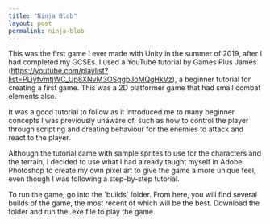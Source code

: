```yaml
---
title: "Ninja Blob"
layout: post
permalink: ninja-blob
---
```


This was the first game I ever made with Unity in the summer of 2019, after I had completed my GCSEs. I used a YouTube tutorial by Games Plus James (https://youtube.com/playlist?list=PLiyfvmtjWC_Up8XNvM3OSqgbJoMQgHkVz), a beginner tutorial for creating a first game. This was a 2D platformer game that had small combat elements also.

It was a good tutorial to follow as it introduced me to many beginner concepts I was previously unaware of, such as how to control the player through scripting and creating behaviour for the enemies to attack and react to the player.

Although the tutorial came with sample sprites to use for the characters and the terrain, I decided to use what I had already taught myself in Adobe Photoshop to create my own pixel art to give the game a more unique feel, even though I was following a step-by-step tutorial.

To run the game, go into the 'builds' folder. From here, you will find several builds of the game, the most recent of which will be the best. Download the folder and run the .exe file to play the game.